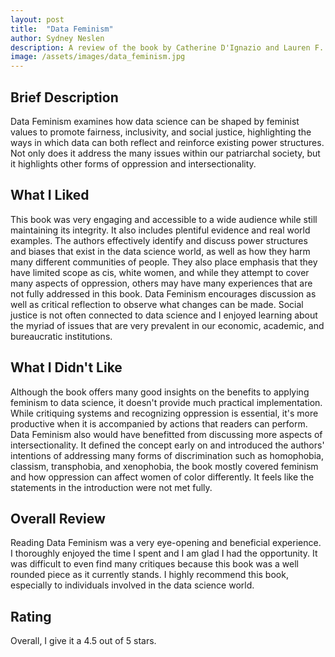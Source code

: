 ```yaml
---
layout: post
title:  "Data Feminism"
author: Sydney Neslen
description: A review of the book by Catherine D'Ignazio and Lauren F. Klein.
image: /assets/images/data_feminism.jpg
---
```


## Brief Description
Data Feminism examines how data science can be shaped by feminist values to promote fairness, inclusivity, and social justice, highlighting the ways in which data can both reflect and reinforce existing power structures. Not only does it address the many issues within our patriarchal society, but it highlights other forms of oppression and intersectionality. 

## What I Liked
This book was very engaging and accessible to a wide audience while still maintaining its integrity. It also includes plentiful evidence and real world examples. The authors effectively identify and discuss power structures and biases that exist in the data science world, as well as how they harm many different communities of people. They also place emphasis that they have limited scope as cis, white women, and while they attempt to cover many aspects of oppression, others may have many experiences that are not fully addressed in this book. Data Feminism encourages discussion as well as critical reflection to observe what changes can be made. Social justice is not often connected to data science and I enjoyed learning about the myriad of issues that are very prevalent in our economic, academic, and bureaucratic institutions. 

## What I Didn't Like
Although the book offers many good insights on the benefits to applying feminism to data science, it doesn't provide much practical implementation. While critiquing systems and recognizing oppression is essential, it's more productive when it is accompanied by actions that readers can perform. Data Feminism also would have benefitted from discussing more aspects of intersectionality. It defined the concept early on and introduced the authors' intentions of addressing many forms of discrimination such as homophobia, classism, transphobia, and xenophobia, the book mostly covered feminism and how oppression can affect women of color differently. It feels like the statements in the introduction were not met fully.

## Overall Review
Reading Data Feminism was a very eye-opening and beneficial experience. I thoroughly enjoyed the time I spent and I am glad I had the opportunity. It was difficult to even find many critiques because this book was a well rounded piece as it currently stands. I highly recommend this book, especially to individuals involved in the data science world. 

## Rating
Overall, I give it a 4.5 out of 5 stars. 